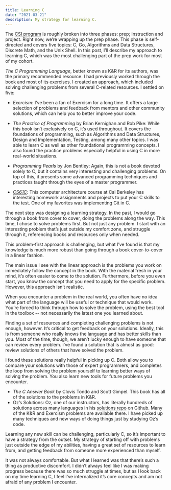 ```yaml
---
title: Learning C
date: "2021-03-21"
description: My strategy for learning C.
---
```


The [CSI program](https://www.paulghaddad.com/bradfield-csi-the-start/) is roughly broken into three phases: prep; instruction and
project. Right now, we’re wrapping up the prep phase. This phase is
self-directed and covers five topics: C, Go, Algorithms and Data Structures,
Discrete Math, and the Unix Shell. In this post, I’ll describe my approach to
learning C, which was the most challenging part of the prep work for most of my
cohort.

*The C Programming Language*, better known as K&R for its authors, was the primary
recommended resource. I had previously worked through the book and most of its
exercises. I created an approach, which included solving challenging problems
from several C-related resources. I settled on five:

* *Exercism*: I’ve been a fan of Exercism for a long time. It offers a large selection of
problems and feedback  from mentors and other community solutions, which can
help you to better improve your code.

* *The Practice of Programming* by Brian Kernighan and Rob Pike: While this book isn’t exclusively on C, it’s used throughout. It covers the
foundations of programming, such as Algorithms and Data Structures, Design and
Implementation, Testing, among many other topics. I was able to learn C as well
as other foundational programming concepts. I also found the practice problems
especially helpful in using C in more real-world situations.

* *Programming Pearls* by Jon Bentley: Again, this is not a book devoted solely to C, but it contains very interesting
and challenging problems. On top of this, it presents some advanced programming
techniques and practices taught through the eyes of a master programmer.

* *[CS61C](https://cs61c.org)*: This computer architecture course at Cal Berkeley has interesting homework
assignments and projects to put your C skills to the test. One of my favorites
was implementing Git in C.

The next step was designing a learning strategy. In the past, I would go through
a book from cover to cover, doing the problems along the way. This time, I chose
to solve problems first. But not just any problem. I start with an interesting
problem that’s just outside my comfort zone, and struggle through it,
referencing books and resources only when needed.

This problem-first approach is challenging, but what I’ve found is that my
knowledge is much more robust than going through a book cover-to-cover in a
linear fashion.

The main issue I see with the linear approach is the problems you work on
immediately follow the concept in the book. With the material fresh in your
mind, it’s often easier to come to the solution. Furthermore, before you even
start, you know the concept that you need to apply for the specific problem.
However, this approach isn’t realistic.

When you encounter a problem in the real world, you often have no idea what part
of the language will be useful or technique that would work. You’re forced to
think through how to solve the problem, using the best tool in the toolbox --
not necessarily the latest one you learned about. 

Finding a set of resources and completing challenging problems is not enough,
however. It’s critical to get feedback on your solutions. Ideally, this is from
someone who really knows the language and has better skills than you. Most of
the time, though, we aren’t lucky enough to have someone that can review every
problem. I’ve found a solution that is almost as good: review solutions of
others that have solved the problem.

I found these solutions really helpful in picking up C. Both allow you to
compare your solutions with those of expert programmers, and completes the loop
from solving the problem yourself to learning better ways of solving the
problem. You also learn new tools for future problems you encounter.

* *The C Answer Book* by Clovis Tondo and Scott Gimpel. This book has all of the
  solutions to the problems in K&R.
* Oz’s Solutions: Oz, one of our instructors, has literally hundreds of solutions
across many languages in his [solutions repo](https://github.com/ozan/solutions) on Github. Many of the K&R and
Exercism problems are available there. I have picked up many techniques and new
ways of doing things just by studying Oz’s code.

Learning any new skill can be challenging, particularly C, so it’s important to
have a strategy from the outset. My strategy of starting off with problems just
outside the edge of my abilities, having a great set of resources to learn from,
and getting feedback from someone more experienced than myself.

It was not always comfortable. But what I learned was that there’s such a thing
as productive discomfort. I didn’t always feel like I was making progress
because there was so much struggle at times, but as I look back on my time
learning C, I feel I’ve internalized it’s core concepts and am not afraid of any
problem I encounter.
